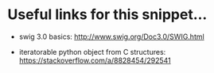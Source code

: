 # Useful links for this snippet...

* swig 3.0 basics: http://www.swig.org/Doc3.0/SWIG.html

* iteratorable python object from C structures: https://stackoverflow.com/a/8828454/292541

